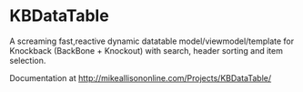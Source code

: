 KBDataTable
===========

A screaming fast,reactive dynamic datatable model/viewmodel/template for Knockback (BackBone + Knockout) with search, header sorting and item selection.

Documentation at http://mikeallisononline.com/Projects/KBDataTable/
